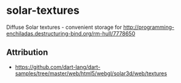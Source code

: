 solar-textures
==============

Diffuse Solar textures - convenient storage for 
http://programming-enchiladas.destructuring-bind.org/rm-hull/7778650

Attribution
-----------
* https://github.com/dart-lang/dart-samples/tree/master/web/html5/webgl/solar3d/web/textures
